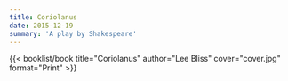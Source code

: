 ```yaml
---
title: Coriolanus
date: 2015-12-19
summary: 'A play by Shakespeare'
---
```


{{< booklist/book
title="Coriolanus"
author="Lee Bliss"
cover="cover.jpg"
format="Print" >}}
